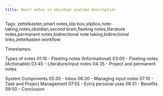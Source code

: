 ```yaml
---
title: Smart notes in obsidian youtube description
---
```

Tags:
zettelkasten,smart notes,slip box,slipbox,note-taking,notes,obsidian,second brain,fleeting notes,literature notes,permanent notes,bidirectional note taking,bidirectional links,zettelkasten workflow

Timestamps:

Types of notes
01:10 - Fleeting notes (Informational)
03:00 - Fleeting notes (Actionable)
03:45 - Literature/input notes
04:35 - Project and permanent notes

System Components
05:30 - Inbox
06:20 - Managing input notes
07:10 - Task and Project Management
07:55 - Extra personal uses
08:51 - Benefits
09:50 - Conclusion


